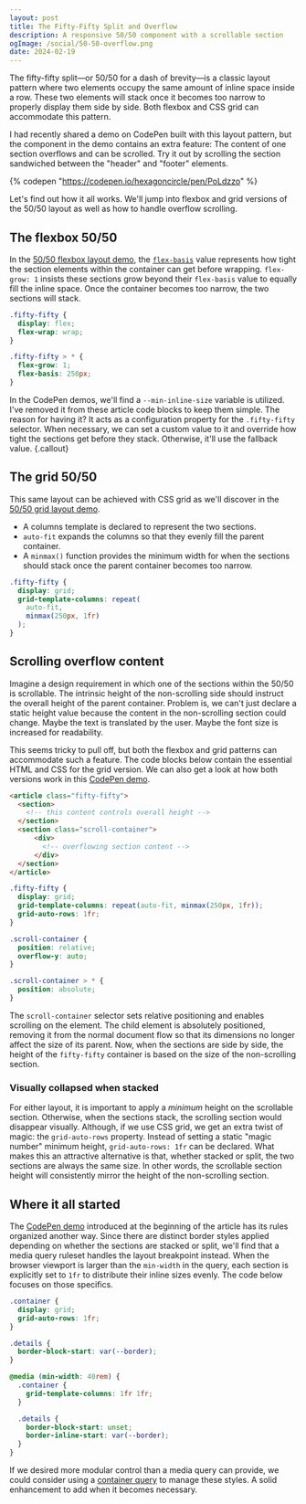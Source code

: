 ```yaml
---
layout: post
title: The Fifty-Fifty Split and Overflow
description: A responsive 50/50 component with a scrollable section
ogImage: /social/50-50-overflow.png
date: 2024-02-19
---
```


The fifty-fifty split—or 50/50 for a dash of brevity—is a classic layout pattern where two elements occupy the same amount of inline space inside a row. These two elements will stack once it becomes too narrow to properly display them side by side. Both flexbox and CSS grid can accommodate this pattern.

I had recently shared a demo on CodePen built with this layout pattern, but the component in the demo contains an extra feature: The content of one section overflows and can be scrolled. Try it out by scrolling the section sandwiched between the "header" and "footer" elements.

{% codepen "https://codepen.io/hexagoncircle/pen/PoLdzzo" %}

Let's find out how it all works. We'll jump into flexbox and grid versions of the 50/50 layout as well as how to handle overflow scrolling.

## The flexbox 50/50

In the [50/50 flexbox layout demo](https://codepen.io/hexagoncircle/pen/YzgdVEp), the <a href="https://developer.mozilla.org/en-US/docs/Web/CSS/flex-basis">`flex-basis`</a> value represents how tight the section elements within the container can get before wrapping. `flex-grow: 1` insists these sections grow beyond their `flex-basis` value to equally fill the inline space. Once the container becomes too narrow, the two sections will stack.

```scss
.fifty-fifty {
  display: flex;
  flex-wrap: wrap;
}

.fifty-fifty > * {
  flex-grow: 1;
  flex-basis: 250px;
}
```

In the CodePen demos, we'll find a `--min-inline-size` variable is utilized. I've removed it from these article code blocks to keep them simple. The reason for having it? It acts as a configuration property for the `.fifty-fifty` selector. When necessary, we can set a custom value to it and override how tight the sections get before they stack. Otherwise, it'll use the fallback value.
{.callout}

## The grid 50/50

This same layout can be achieved with CSS grid as we'll discover in the [50/50 grid layout demo](https://codepen.io/hexagoncircle/pen/poYYoLX).

- A columns template is declared to represent the two sections.
- `auto-fit` expands the columns so that they evenly fill the parent container.
- A `minmax()` function provides the minimum width for when the sections should stack once the parent container becomes too narrow.

```scss
.fifty-fifty {
  display: grid;
  grid-template-columns: repeat(
    auto-fit,
    minmax(250px, 1fr)
  );
}
```

## Scrolling overflow content

Imagine a design requirement in which one of the sections within the 50/50 is scrollable. The intrinsic height of the non-scrolling side should instruct the overall height of the parent container. Problem is, we can't just declare a static height value because the content in the non-scrolling section could change. Maybe the text is translated by the user. Maybe the font size is increased for readability.

This seems tricky to pull off, but both the flexbox and grid patterns can accommodate such a feature. The code blocks below contain the essential HTML and CSS for the grid version. We can also get a look at how both versions work in this [CodePen demo](https://codepen.io/hexagoncircle/pen/qBvvdbg).

```html
<article class="fifty-fifty">
  <section>
    <!-- this content controls overall height -->
  </section>
  <section class="scroll-container">
      <div>
        <!-- overflowing section content -->
      </div>
  </section>
</article>
```

```scss
.fifty-fifty {
  display: grid;
  grid-template-columns: repeat(auto-fit, minmax(250px, 1fr));
  grid-auto-rows: 1fr;
}

.scroll-container {
  position: relative;
  overflow-y: auto;
}

.scroll-container > * {
  position: absolute;
}
```

The `scroll-container` selector sets relative positioning and enables scrolling on the element. The child element is absolutely positioned, removing it from the normal document flow so that its dimensions no longer affect the size of its parent. Now, when the sections are side by side, the height of the `fifty-fifty` container is based on the size of the non-scrolling section.

### Visually collapsed when stacked

For either layout, it is important to apply a _minimum_ height on the scrollable section. Otherwise, when the sections stack, the scrolling section would disappear visually. Although, if we use CSS grid, we get an extra twist of magic: the `grid-auto-rows` property. Instead of setting a static "magic number" minimum height, `grid-auto-rows: 1fr` can be declared. What makes this an attractive alternative is that, whether stacked or split, the two sections are always the same size. In other words, the scrollable section height will consistently mirror the height of the non-scrolling section.

## Where it all started

The [CodePen demo](https://codepen.io/hexagoncircle/pen/PoLdzzo) introduced at the beginning of the article has its rules organized another way. Since there are distinct border styles applied depending on whether the sections are stacked or split, we'll find that a media query ruleset handles the layout breakpoint instead. When the browser viewport is larger than the `min-width` in the query, each section is explicitly set to `1fr` to distribute their inline sizes evenly. The code below focuses on those specifics.

```scss
.container {
  display: grid;
  grid-auto-rows: 1fr;
}

.details {
  border-block-start: var(--border);
}

@media (min-width: 40rem) {
  .container {
    grid-template-columns: 1fr 1fr;
  }

  .details {
    border-block-start: unset;
    border-inline-start: var(--border);
  }
}
```

If we desired more modular control than a media query can provide, we could consider using a [container query](https://developer.mozilla.org/en-US/docs/Web/CSS/CSS_containment/Container_queries) to manage these styles. A solid enhancement to add when it becomes necessary.